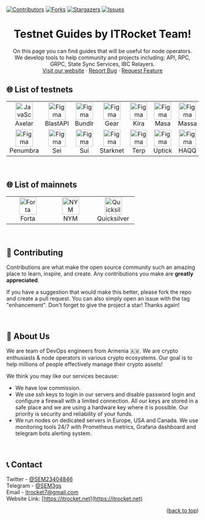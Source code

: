 <a name="readme-top"></a>

[![Contributors][contributors-shield]][contributors-url]
[![Forks][forks-shield]][forks-url]
[![Stargazers][stars-shield]][stars-url]
[![Issues][issues-shield]][issues-url]

<div>
  <h1 align="center">Testnet Guides by ITRocket Team!</h1>
   
  <p align="center">
    On this page you can find guides that will be useful for node operators.
    <br />
    We develop tools to help community and projects including: API, RPC, GRPC, State Sync Services, IBC Relayers.
    <br />
    <a href="https://itrocket.net/" target="_blank">Visit our website</a>
    ·
    <a href="https://github.com/marutyan/testnet_guides/issues">Report Bug</a>
    ·
    <a href="https://github.com/marutyan/testnet_guides/issues">Request Feature</a>
    
  </p>
</div>

<h2 align="left" id="list-testnets"> 🌐 List of testnets</h2>

 
<table width='100%'>
  <tr>
    <td align="center" width="96">
      <a href="#debabin-stack">
        <img src="https://user-images.githubusercontent.com/79756157/205507528-262d9736-8442-4641-be99-da873335c727.jpg" width="45" height="45" alt="JavaScript" />
      </a>
      <br>Axelar
    </td>
    <td align="center" width="96">
      <a href="#debabin-stack" >
        <img src="https://user-images.githubusercontent.com/79756157/205507530-a2877b8a-6a62-4fbd-aa6f-c217d9a39df8.jpg" width="45" height="45" alt="Figma" />
      </a>
      <br>BlastAPI
    </td>
    <td align="center" width="96">
      <a href="#debabin-stack" >
        <img src="https://avatars.githubusercontent.com/u/89205890?s=200&v=4" width="45" height="45" alt="Figma" />
      </a>
      <br>Bundlr
    </td>
    <td align="center" width="96">
      <a href="#debabin-stack" >
        <img src="https://avatars.githubusercontent.com/u/72395063?s=200&v=4" width="45" height="45" alt="Figma" />
      </a>
      <br>Gear
    </td>
    <td align="center" width="96">
      <a href="#debabin-stack" >
        <img src="https://avatars.githubusercontent.com/u/59323221?s=200&v=4" width="45" height="45" alt="Figma" />
      </a>
      <br>Kira
    </td>
    <td align="center" width="96">
      <a href="#debabin-stack" >
        <img src="https://avatars.githubusercontent.com/u/80600478?s=200&v=4" width="45" height="45" alt="Figma" />
      </a>
      <br>Masa
    </td>
    <td align="center" width="96">
      <a href="#debabin-stack" >
        <img src="https://avatars.githubusercontent.com/u/92152619?s=200&v=4" width="45" height="45" alt="Figma" />
      </a>
      <br>Massa
    </td> 
    <td align="center" width="96">
      <a href="#debabin-stack" >
        <img src="https://user-images.githubusercontent.com/79756157/205518865-f6ba8483-980d-48e5-a614-1a5b95d56eda.png" width="45" height="45" alt="Figma" />
      </a>
      <br>Nois
    </td>  
    <td align="center" width="96">
      <a href="#debabin-stack" >
        <img src="https://user-images.githubusercontent.com/79756157/205519020-36a7ea20-a9f9-49b2-821a-def2df8d36be.jpg" width="45" height="45" alt="Figma" />
      </a>
      <br>Nibiru
    </td> 
    <td align="center" width="96">
      <a href="#debabin-stack" >
        <img src="https://avatars.githubusercontent.com/u/102132049?s=200&v=4" width="45" height="45" alt="Figma" />
      </a>
      <br>Oasys
    </td> 
   </tr>   
   <tr>
    <td align="center" width="96">
      <a href="#debabin-stack" >
        <img src="https://avatars.githubusercontent.com/u/85261160?s=200&v=4" width="45" height="45" alt="Figma" />
      </a>
      <br>Penumbra
    </td> 
     <td align="center" width="96">
      <a href="#debabin-stack" >
        <img src="https://user-images.githubusercontent.com/79756157/205520733-4e85d4c7-1619-49d5-812e-60f0622202e7.png" width="45" height="45" alt="Figma" />
      </a>
      <br>Sei
    </td> 
     <td align="center" width="96">
      <a href="#debabin-stack" >
        <img src="https://user-images.githubusercontent.com/79756157/205521014-976c18eb-0770-4d84-baf3-0d4d65f0f231.png" width="45" height="45" alt="Figma" />
      </a>
      <br>Sui
    </td>
     </td> 
     <td align="center" width="96">
      <a href="#debabin-stack" >
        <img src="https://avatars.githubusercontent.com/u/104390117?s=200&v=4" width="45" height="45" alt="Figma" />
      </a>
      <br>Starknet
    </td>
     <td align="center" width="96">
      <a href="#debabin-stack" >
        <img src="https://avatars.githubusercontent.com/u/112838174?s=200&v=4" width="45" height="45" alt="Figma" />
      </a>
      <br>Terp
    </td>
    </td>
     <td align="center" width="96">
      <a href="#debabin-stack" >
        <img src="https://avatars.githubusercontent.com/u/93963159?s=200&v=4" width="45" height="45" alt="Figma" />
      </a>
      <br>Uptick
    </td>
     <td align="center" width="96">
      <a href="#debabin-stack" >
        <img src="https://avatars.githubusercontent.com/u/97603871?s=200&v=4" width="45" height="45" alt="Figma" />
      </a>
      <br>HAQQ
    </td>  
   </tr>
</table>
<br>

<h2 align="left" id="list-mainnets"> 🌐 List of mainnets</h2>

<table width='100%'>
  <tr>
      <td align="center" width="96">
      <a href="#debabin-stack" >
        <img src="https://avatars.githubusercontent.com/u/87823599?s=200&v=4" width="45" height="45" alt="Forta" />
      </a>
      <br>Forta
    </td>
    <td align="center" width="96">
      <a href="#debabin-stack">
        <img src="https://avatars.githubusercontent.com/u/51752891?s=200&v=4" width="45" height="45" alt="NYM" />
      </a>
      <br>NYM
    </td>
    <td align="center" width="96">
      <a href="#debabin-stack" >
        <img src="https://user-images.githubusercontent.com/79756157/208154617-a0750dbd-0aba-43a8-904b-32b248442f74.jpg" width="45" height="45" alt="Quicksilver" />
      </a>
      <br>Quicksilver
    </td> 
   </tr>  
  
</table>
<br>

## 🌟 Contributing

Contributions are what make the open source community such an amazing place to learn, inspire, and create. Any contributions you make are **greatly appreciated**.

If you have a suggestion that would make this better, please fork the repo and create a pull request. You can also simply open an issue with the tag "enhancement".
Don't forget to give the project a star! Thanks again!

<br/>


<!-- ABOUT THE PROJECT -->
## 🚀 About Us

We are team of DevOps engineers from Armenia :armenia:. We are crypto enthusiasts & node operators in various crypto ecosystems. Our goal is to help millions of people effectively manage their crypto assets!

We think you may like our services because:
* We have low commission.
* We use ssh keys to login in our servers and disable password login and configure a firewall with a limited connection. All our keys are stored in a safe place and we are using a hardware key where it is possible. Our priority is security and reliability of your funds.
* We run nodes on dedicated servers in Europe, USA and Canada. We use monitoring tools 24/7 with Prometheus metrics, Grafana dashboard and telegram bots alerting system.
<br />

<!-- CONTACT -->
## 📞 Contact

Twitter - [@SEM23404846](https://twitter.com/SEM23404846)
<br />
Telegram - [@SEM3gs](https://t.me/SEM3gs)
<br />
Email -  itrocket7@gmail.com
<br />
Website Link: [https://itrocket.net](https://itrocket.net)

<p align="right">(<a href="#readme-top">back to top</a>)</p>


<!-- MARKDOWN LINKS & IMAGES -->
<!-- https://www.markdownguide.org/basic-syntax/#reference-style-links -->
[contributors-shield]: https://img.shields.io/github/contributors/marutyan/testnet_guides.svg?style=for-the-badge
[contributors-url]: https://github.com/marutyan/testnet_guides/graphs/contributors
[forks-shield]: https://img.shields.io/github/forks/marutyan/testnet_guides.svg?style=for-the-badge
[forks-url]: https://github.com/marutyan/testnet_guides/network/members
[stars-shield]: https://img.shields.io/github/stars/marutyan/testnet_guides.svg?style=for-the-badge
[stars-url]: https://github.com/marutyan/testnet_guides/stargazers
[issues-shield]: https://img.shields.io/github/issues/marutyan/testnet_guides.svg?style=for-the-badge
[issues-url]: https://github.com/marutyan/testnet_guides/issues
